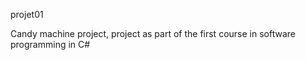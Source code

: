 projet01


Candy machine project, project as part of the first course in software programming in C#
